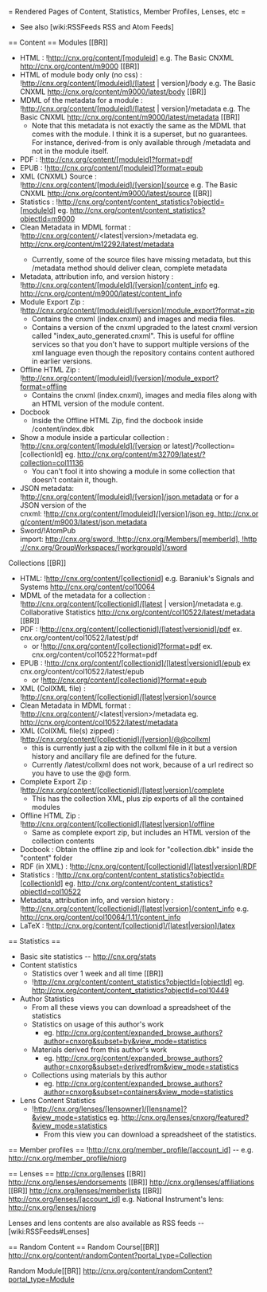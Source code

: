 = Rendered Pages of Content, Statistics, Member Profiles, Lenses, etc =
 * See also [wiki:RSSFeeds RSS and Atom Feeds]

== Content ==
Modules [[BR]]

 * HTML : !http://cnx.org/content/[moduleid] e.g. The Basic CNXML http://cnx.org/content/m9000 [[BR]]
 * HTML of module body only (no css) : !http://cnx.org/content/[moduleid]/[latest | version]/body e.g. The Basic CNXML http://cnx.org/content/m9000/latest/body [[BR]]
 * MDML of the metadata for a module : !http://cnx.org/content/[moduleid]/[latest | version]/metadata e.g. The Basic CNXML http://cnx.org/content/m9000/latest/metadata [[BR]]
    * Note that this metadata is not exactly the same as the MDML that comes with the module. I think it is a superset, but no guarantees. For instance, derived-from is only available through /metadata and not in the module itself.
 * PDF :  !http://cnx.org/content/[moduleid]?format=pdf
 * EPUB : !http://cnx.org/content/[moduleid]?format=epub
 * XML (CNXML) Source :  !http://cnx.org/content/[moduleid]/[version]/source e.g. The Basic CNXML http://cnx.org/content/m9000/latest/source [[BR]]
 * Statistics : !http://cnx.org/content/content_statistics?objectId=[moduleId] eg. http://cnx.org/content/content_statistics?objectId=m9000
 * Clean Metadata in MDML format : !http://cnx.org/content/<moduleid>/<latest|version>/metadata eg. http://cnx.org/content/m12292/latest/metadata
     * Currently, some of the source files have missing metadata, but this /metadata method should deliver clean, complete metadata
 * Metadata, attribution info, and version history : !http://cnx.org/content/[moduleId]/[version]/content_info eg. http://cnx.org/content/m9000/latest/content_info
 * Module Export Zip : !http://cnx.org/content/[moduleid]/[version]/module_export?format=zip
   * Contains the cnxml (index.cnxml) and images and media files.
   * Contains a version of the cnxml upgraded to the latest cnxml version called "index_auto_generated.cnxml". This is useful for offline services so that you don't have to support multiple versions of the xml language even though the repository contains content authored in earlier versions.
 * Offline HTML Zip : !http://cnx.org/content/[moduleid]/[version]/module_export?format=offline
   * Contains the cnxml (index.cnxml), images and media files along with an HTML version of the module content.
 * Docbook
   * Inside the Offline HTML Zip, find the docbook inside /content/index.dbk
 * Show a module inside a particular collection : !http://cnx.org/content/[moduleId]/[version or latest]/?collection=[collectionId] eg. http://cnx.org/content/m32709/latest/?collection=col11136
   * You can't fool it into showing a module in some collection that doesn't contain it, though.
 * JSON metadata: !http://cnx.org/content/[moduleid]/[version]/json.metadata or for a JSON version of the cnxml: !http://cnx.org/content/[moduleid]/[version]/json eg. http://cnx.org/content/m9003/latest/json.metadata
 * Sword/!AtomPub import: http://cnx.org/sword, !http://cnx.org/Members/[memberId], !http://cnx.org/GroupWorkspaces/[workgroupId]/sword

Collections [[BR]]

 * HTML: !http://cnx.org/content/[collectionid] e.g. Baraniuk's Signals and Systems http://cnx.org/content/col10064
 * MDML of the metadata for a collection : !http://cnx.org/content/[collectionid]/[latest | version]/metadata e.g. Collaborative Statistics http://cnx.org/content/col10522/latest/metadata [[BR]]
 * PDF :  !http://cnx.org/content/[collectionid]/[latest|versionid]/pdf ex. cnx.org/content/col10522/latest/pdf
   * or !http://cnx.org/content/[collectionid]?format=pdf ex. cnx.org/content/col10522?format=pdf
 * EPUB : !http://cnx.org/content/[collectionid]/[latest|versionid]/epub ex cnx.org/content/col10522/latest/epub
   * or !http://cnx.org/content/[collectionid]?format=epub
 * XML (CollXML file) : !http://cnx.org/content/[collectionid]/[latest|version]/source
 * Clean Metadata in MDML format : !http://cnx.org/content/<collectionid>/<latest|version>/metadata eg. http://cnx.org/content/col10522/latest/metadata 
 * XML (CollXML file(s) zipped) : !http://cnx.org/content/[collectionid]/[version]/@@collxml
   * this is currently just a zip with the collxml file in it but a version history and ancillary file are defined for the future.
   * Currently /latest/collxml does not work, because of a url redirect so you have to use the @@ form.
 * Complete Export Zip : !http://cnx.org/content/[collectionid]/[latest|version]/complete
   * This has the collection XML, plus zip exports of all the contained modules
 * Offline HTML Zip : !http://cnx.org/content/[collectionid]/[latest|version]/offline
   * Same as complete export zip, but includes an HTML version of the collection contents
 * Docbook : Obtain the offline zip and look for "collection.dbk" inside the "content" folder
 * RDF (in XML) :  !http://cnx.org/content/[collectionid]/[latest|version]/RDF
 * Statistics : !http://cnx.org/content/content_statistics?objectId=[collectionId] eg. http://cnx.org/content/content_statistics?objectId=col10522
 * Metadata, attribution info, and version history : !http://cnx.org/content/[collectionid]/[latest|version]/content_info e.g. http://cnx.org/content/col10064/1.11/content_info
 * LaTeX : !http://cnx.org/content/[collectionid]/[latest|version]/latex

== Statistics ==
 * Basic site statistics -- http://cnx.org/stats
 * Content statistics
   * Statistics over 1 week and all time [[BR]]
   * !http://cnx.org/content/content_statistics?objectId=[objectId] eg. http://cnx.org/content/content_statistics?objectId=col10449
 * Author Statistics
   * From all these views you can download a spreadsheet of the statistics
   * Statistics on usage of this author's work
     * eg. http://cnx.org/content/expanded_browse_authors?author=cnxorg&subset=by&view_mode=statistics
   * Materials derived from this author's work
     * eg. http://cnx.org/content/expanded_browse_authors?author=cnxorg&subset=derivedfrom&view_mode=statistics
   * Collections using materials by this author
     * eg. http://cnx.org/content/expanded_browse_authors?author=cnxorg&subset=containers&view_mode=statistics
 * Lens Content Statistics
   * !http://cnx.org/lenses/[lensowner]/[lensname]?&view_mode=statistics  eg. http://cnx.org/lenses/cnxorg/featured?&view_mode=statistics
     * From this view you can download a spreadsheet of the statistics.

== Member profiles ==
!http://cnx.org/member_profile/[account_id] -- e.g. http://cnx.org/member_profile/niorg

== Lenses ==
http://cnx.org/lenses [[BR]] http://cnx.org/lenses/endorsements [[BR]] http://cnx.org/lenses/affiliations [[BR]] http://cnx.org/lenses/memberlists [[BR]] http://cnx.org/lenses/[account_id] e.g. National Instrument's lens:  http://cnx.org/lenses/niorg

Lenses and lens contents are also available as RSS feeds -- [wiki:RSSFeeds#Lenses]

== Random Content ==
Random Course[[BR]] http://cnx.org/content/randomContent?portal_type=Collection

Random Module[[BR]] http://cnx.org/content/randomContent?portal_type=Module
